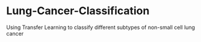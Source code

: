 # Lung-Cancer-Classification
Using Transfer Learning to classify different subtypes of non-small cell lung cancer
